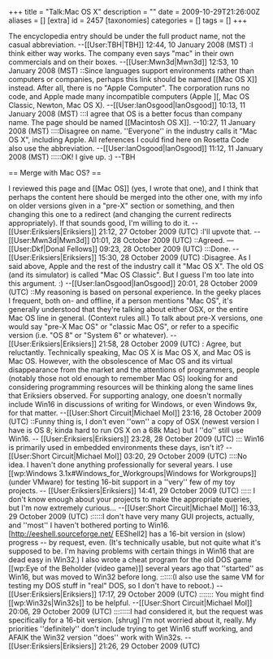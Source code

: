 +++
title = "Talk:Mac OS X"
description = ""
date = 2009-10-29T21:26:00Z
aliases = []
[extra]
id = 2457
[taxonomies]
categories = []
tags = []
+++

The encyclopedia entry should be under the full product name, not the casual abbreviation. --[[User:TBH|TBH]] 12:44, 10 January 2008 (MST)
:I think either way works. The company even  says "mac" in their own commercials and on their boxes. --[[User:Mwn3d|Mwn3d]] 12:53, 10 January 2008 (MST)
::Since languages support environments rather than computers or companies, perhaps this link should be named [[Mac OS X]] instead. After all, there is no "Apple Computer". The corporation runs no code, and Apple made many incompatible computers (Apple ][, Mac OS Classic, Newton, Mac OS X). --[[User:IanOsgood|IanOsgood]] 10:13, 11 January 2008 (MST)
:::I agree that OS is a better focus than company name. The page should be named [[Macintosh OS X]]. --10:27, 11 January 2008 (MST)
::::Disagree on name. ''Everyone'' in the industry calls it "Mac OS X", including Apple. All references I could find here on Rosetta Code also use the abbreviation. --[[User:IanOsgood|IanOsgood]] 11:12, 11 January 2008 (MST)
:::::OK!  I give up.  :)  --TBH

== Merge with Mac OS? ==

I reviewed this page and [[Mac OS]] (yes, I wrote that one), and I think that perhaps the content here should be merged into the other one, with my info on older versions given in a "pre-X" section or something, and then changing this one to a redirect (and changing the current redirects appropriately). If that sounds good, I'm willing to do it. -- [[User:Eriksiers|Eriksiers]] 21:12, 27 October 2009 (UTC)
:I'll upvote that. --[[User:Mwn3d|Mwn3d]] 01:01, 28 October 2009 (UTC)
::Agreed. —[[User:Dkf|Donal Fellows]] 09:23, 28 October 2009 (UTC)
:::Done. -- [[User:Eriksiers|Eriksiers]] 15:30, 28 October 2009 (UTC)
:Disagree. As I said above, Apple and the rest of the industry call it "Mac OS X". The old OS (and its simulator) is called "Mac OS Classic". But I guess I'm too late into this argument. :) --[[User:IanOsgood|IanOsgood]] 20:01, 28 October 2009 (UTC)
::My reasoning is based on personal experience. In the geeky places I frequent, both on- and offline, if a person mentions "Mac OS", it's generally understood that they're talking about either OSX, or the entire Mac OS line in general. (Context rules all.) To talk about pre-X versions, one would say "pre-X Mac OS" or "classic Mac OS", or refer to a specific version (i.e. "OS 8" or "System 6" or whatever). -- [[User:Eriksiers|Eriksiers]] 21:58, 28 October 2009 (UTC)
: Agree, but reluctantly.  Technically speaking, Mac OS X is Mac OS X, and Mac OS is Mac OS.  However, with the obsolescence of Mac OS and its virtual disappearance from the market and the attentions of programmers, people (notably those not old enough to remember Mac OS) looking for and considering programming resources will be thinking along the same lines that Eriksiers observed.  For supporting analogy, one doesn't normally include Win16 in discussions of writing for Windows, or even Windows 9x, for that matter. --[[User:Short Circuit|Michael Mol]] 23:16, 28 October 2009 (UTC)
::Funny thing is, I don't even ''own'' a copy of OSX (newest version I have is OS 8; kinda hard to run OS X on a 68k Mac) but I ''do'' still use Win16. -- [[User:Eriksiers|Eriksiers]] 23:28, 28 October 2009 (UTC)
::: Win16 is primarily used in embedded environments these days, isn't it? --[[User:Short Circuit|Michael Mol]] 03:20, 29 October 2009 (UTC)
::::No idea. I haven't done anything professionally for several years. I use [[wp:Windows 3.1x#Windows_for_Workgroups|Windows for Workgroups]] (under VMware) for testing 16-bit support in a ''very'' few of my toy projects. -- [[User:Eriksiers|Eriksiers]] 14:41, 29 October 2009 (UTC)
::::: I don't know enough about your projects to make the appropriate queries, but I'm now extremely curious... --[[User:Short Circuit|Michael Mol]] 16:33, 29 October 2009 (UTC)
::::::I don't have very many GUI projects, actually, and ''most'' I haven't bothered porting to Win16. [http://eeshell.sourceforge.net/ EEShell2] has a 16-bit version in (slow) progress -- by request, even. (It's technically usable, but not quite what it's supposed to be. I'm having problems with certain things in Win16 that are dead easy in Win32.) I also wrote a cheat program for the old DOS game [[wp:Eye of the Beholder (video game)]] several years ago that ''started'' as Win16, but was moved to Win32 before long.
::::::(I also use the same VM for testing my DOS stuff in "real" DOS, so I don't have to reboot.) -- [[User:Eriksiers|Eriksiers]] 17:17, 29 October 2009 (UTC)
::::::: You might find [[wp:Win32s|Win32s]] to be helpful. --[[User:Short Circuit|Michael Mol]] 20:06, 29 October 2009 (UTC)
::::::::I had considered it, but the request was specifically for a 16-bit version. <nowiki>[shrug]</nowiki> I'm not worried about it, really. My priorities ''definitely'' don't include trying to get Win16 stuff working, and AFAIK the Win32 version ''does'' work with Win32s. -- [[User:Eriksiers|Eriksiers]] 21:26, 29 October 2009 (UTC)
